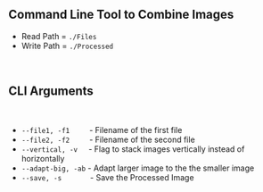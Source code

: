 ## Command Line Tool to Combine Images

- Read Path = `./Files`
- Write Path = `./Processed`

<br>

## **CLI Arguments**

<br>

- `--file1, -f1` &nbsp;&nbsp;&nbsp;&nbsp;&nbsp;&nbsp;&nbsp; - Filename of the first file
- `--file2, -f2` &nbsp;&nbsp;&nbsp;&nbsp;&nbsp;&nbsp;&nbsp; - Filename of the second file
- `--vertical, -v` &nbsp;&nbsp;&nbsp; - Flag to stack images vertically instead of horizontally
- `--adapt-big, -ab` - Adapt larger image to the the smaller image
- `--save, -s` &nbsp;&nbsp;&nbsp;&nbsp;&nbsp;&nbsp;&nbsp;&nbsp;&nbsp;&nbsp;&nbsp; - Save the Processed Image